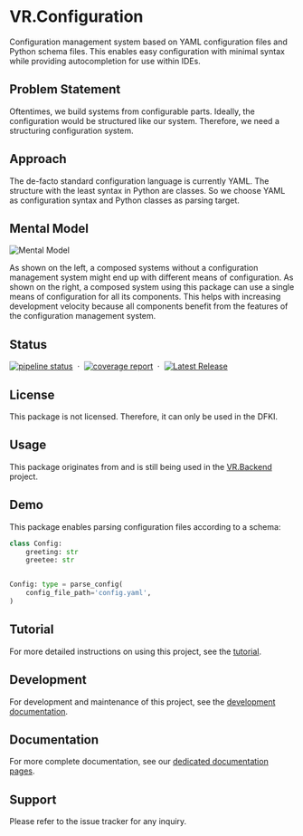 # VR.Configuration

Configuration management system
    based on YAML configuration files
    and Python schema files.
This enables easy configuration with minimal syntax
    while providing autocompletion for use within IDEs.

## Problem Statement

Oftentimes, we build systems from configurable parts.
Ideally, the configuration would be structured like our system.
Therefore, we need a structuring configuration system.

## Approach

The de-facto standard configuration language is currently YAML.
The structure with the least syntax in Python are classes.
So we choose YAML as configuration syntax and Python classes as parsing target.

## Mental Model

![Mental Model](_images/mental_model.png)

As shown on the left,
    a composed systems without a configuration management system
    might end up with different means of configuration.
As shown on the right,
    a composed system using this package
    can use a single means of configuration for all its components.
This helps
    with increasing development velocity
    because all components benefit from the features
    of the configuration management system.

## Status

[![pipeline status](https://gitlab.com/dfki/ra/ni/ol/iml/vr/vr.configuration/badges/main/pipeline.svg)](https://gitlab.com/dfki/ra/ni/ol/iml/vr/vr.configuration/-/pipelines/latest)
&nbsp;·&nbsp;
[![coverage report](https://gitlab.com/dfki/ra/ni/ol/iml/vr/vr.configuration/badges/main/coverage.svg)](https://gitlab.com/dfki/ra/ni/ol/iml/vr/vr.configuration/-/jobs)
&nbsp;·&nbsp;
[![Latest Release](https://gitlab.com/dfki/ra/ni/ol/iml/vr/vr.configuration/-/badges/release.svg)](https://gitlab.com/dfki/ra/ni/ol/iml/vr/vr.configuration/-/releases)

## License

This package is not licensed. Therefore, it can only be used in the DFKI.

## Usage

This package originates from and is still being used in
    the [VR.Backend](https://git.ni.dfki.de/iml/vr/vr.backend) project.

## Demo

This package enables parsing configuration files according to a schema:

```python
class Config:
    greeting: str
    greetee: str


Config: type = parse_config(
    config_file_path='config.yaml',
)
```

## Tutorial

For more detailed instructions on using this project,
  see the [tutorial](README_BASIC.md).

## Development

For development and maintenance of this project,
  see the [development documentation](README_DEVELOPERS.md).

## Documentation

For more complete documentation,
    see our [dedicated documentation pages](https://dfki.gitlab.io/ra/ni/ol/iml/vr/vr.configuration/).

## Support

Please refer to the issue tracker for any inquiry.
